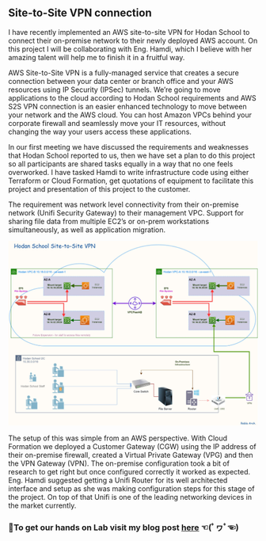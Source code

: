 ## Site-to-Site VPN connection

I have recently implemented an AWS site-to-site VPN for Hodan School to connect their on-premise network to their newly deployed AWS account. On this project I will be collaborating with Eng. Hamdi, which I believe with her amazing talent will help me to finish it in a fruitful way.

AWS Site-to-Site VPN is a fully-managed service that creates a secure connection between your data center or branch office and your AWS resources using IP Security (IPSec) tunnels. We’re going to move applications to the cloud according to Hodan School requirements and AWS S2S VPN connection is an easier enhanced technology to move between your network and the AWS cloud. You can host Amazon VPCs behind your corporate firewall and seamlessly move your IT resources, without changing the way your users access these applications.

In our first meeting we have discussed the requirements and weaknesses that Hodan School reported to us, then we have set a plan to do this project so all participants are shared tasks equally in a way that no one feels overworked. I have tasked Hamdi to write infrastructure code using either Terraform or Cloud Formation, get quotations of equipment to facilitate this project and presentation of this project to the customer.

The requirement was network level connectivity from their on-premise network (Unifi Security Gateway) to their management VPC. Support for sharing file data from multiple EC2’s or on-prem workstations simultaneously, as well as application migration.

![Hodan School](https://github.com/MoRoble/AWS-Projects/blob/main/Site-to-Site/EFS-S2S-diagram.jpg)

The setup of this was simple from an AWS perspective. With Cloud Formation we deployed a Customer Gateway (CGW) using the IP address of their on-premise firewall, created a Virtual Private Gateway (VPG) and then the VPN Gateway (VPN). The on-premise configuration took a bit of research to get right but once configured correctly it worked as expected. Eng. Hamdi suggested getting a Unifi Router for its well architected interface and setup as she was making configuration steps for this stage of the project. On top of that Unifi is one of the leading networking devices in the market currently.

### 🦋To get our hands on Lab visit my blog post [here](https://roble.uk/efs-file-share-with-aws-site-to-site-vpn-connection/) ☜(ﾟヮﾟ☜)
